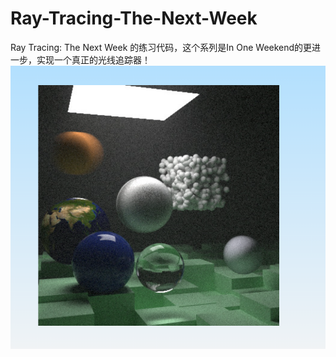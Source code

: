 # Ray-Tracing-The-Next-Week
Ray Tracing: The Next Week 的练习代码，这个系列是In One Weekend的更进一步，实现一个真正的光线追踪器！
![Finalscene](https://github.com/oney2033/Ray-Tracing-The-Next-Week/blob/main/result/Final%20scene.png)

